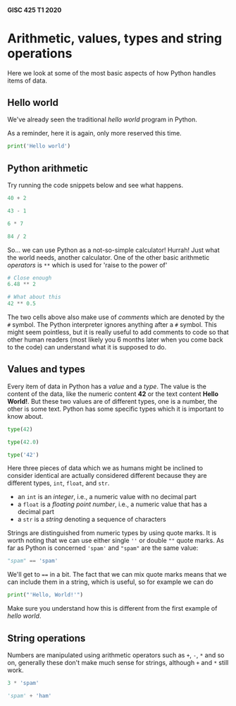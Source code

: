 #### GISC 425 T1 2020
# Arithmetic, values, types and string operations
Here we look at some of the most basic aspects of how Python handles items of data.

## Hello world
We've already seen the traditional *hello world* program in Python.

As a reminder, here it is again, only more reserved this time.


```python
print('Hello world')
```

## Python arithmetic
Try running the code snippets below and see what happens.


```python
40 + 2
```


```python
43 - 1
```


```python
6 * 7
```


```python
84 / 2
```

So... we can use Python as a not-so-simple calculator! Hurrah! Just what the world needs, another calculator. One of the other basic arithmetic *operators* is `**` which is used for 'raise to the power of'


```python
# Close enough
6.48 ** 2
```


```python
# What about this
42 ** 0.5
```

The two cells above also make use of *comments* which are denoted by the `#` symbol. The Python interpreter ignores anything after a `#` symbol. This might seem pointless, but it is really useful to add comments to code so that other human readers (most likely you 6 months later when you come back to the code) can understand what it is supposed to do.

## Values and types
Every item of data in Python has a *value* and a *type*. The value is the content of the data, like the numeric content **42** or the text content **Hello World!**. But these two values are of different types, one is a number, the other is some text. Python has some specific types which it is important to know about.


```python
type(42)
```


```python
type(42.0)
```


```python
type('42')
```

Here three pieces of data which we as humans might be inclined to consider identical are actually considered different because they are different types, `int`, `float`, and `str`.

+ an `int` is an *integer*, i.e., a numeric value with no decimal part
+ a `float` is a *floating point number*, i.e., a numeric value that has a decimal part
+ a `str` is a *string* denoting a sequence of characters

Strings are distinguished from numeric types by using quote marks. It is worth noting that we can use either single `''` or double `""` quote marks. As far as Python is concerned `'spam'` and `"spam"` are the same value:


```python
"spam" == 'spam'
```

We'll get to `==` in a bit. The fact that we can mix quote marks means that we can include them in a string, which is useful, so for example we can do


```python
print("'Hello, World!'")
```

Make sure you understand how this is different from the first example of *hello world*.

## String operations
Numbers are manipulated using arithmetic operators such as `+`, `-`, `*` and so on, generally these don't make much sense for strings, although `+` and `*` still work.


```python
3 * 'spam'
```


```python
'spam' + 'ham'
```


```python

```
